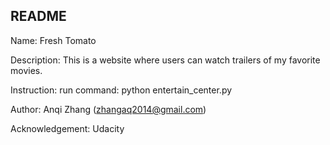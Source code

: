 README
-----------------------------

Name: 
	Fresh Tomato

Description: 
	This is a website where users can watch trailers of my favorite movies.

Instruction: 
	run command: python entertain_center.py 

Author:
	Anqi Zhang (zhangaq2014@gmail.com)

Acknowledgement: 
	Udacity